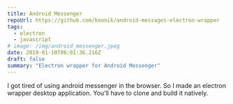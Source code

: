 ```yaml
---
title: Android Messenger
repoUrl: https://github.com/keonik/android-messages-electron-wrapper
tags:
  - electron
  - javascript
# image: /img/android_messenger.jpeg
date: 2019-01-10T06:01:36.216Z
draft: false
summary: "Electron wrapper for Android Messenger"
---
```


I got tired of using android messenger in the browser. So I made an
electron wrapper desktop application. You'll have to clone and build it
natively.
